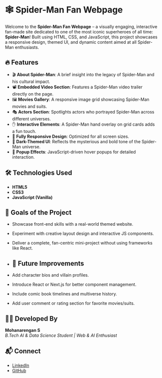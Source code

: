 # 🕸️ Spider-Man Fan Webpage

Welcome to the **Spider-Man Fan Webpage** – a visually engaging, interactive fan-made site dedicated to one of the most iconic superheroes of all time: **Spider-Man**! Built using HTML, CSS, and JavaScript, this project showcases a responsive design, themed UI, and dynamic content aimed at all Spider-Man enthusiasts.

## 🔥 Features

- 🎬 **About Spider-Man**: A brief insight into the legacy of Spider-Man and his cultural impact.
- 📽️ **Embedded Video Section**: Features a Spider-Man video trailer directly on the page.
- 🖼️ **Movies Gallery**: A responsive image grid showcasing Spider-Man movies and suits.
- 🎭 **Actors Section**: Spotlights actors who portrayed Spider-Man across different universes.
- ✋ **Interactive Elements**: A Spider-Man hand overlay on grid cards adds a fun touch.
- 📱 **Fully Responsive Design**: Optimized for all screen sizes.
- 🎨 **Dark-Themed UI**: Reflects the mysterious and bold tone of the Spider-Man universe.
- 💬 **Popup Effects**: JavaScript-driven hover popups for detailed interaction.

## 🛠️ Technologies Used

- **HTML5**
- **CSS3**
- **JavaScript (Vanilla)**

## 🎯 Goals of the Project

- Showcase front-end skills with a real-world themed website.
- Experiment with creative layout design and interactive JS components.
- Deliver a complete, fan-centric mini-project without using frameworks like React.

- ## 🚀 Future Improvements

- Add character bios and villain profiles.
- Introduce React or Next.js for better component management.
- Include comic book timelines and multiverse history.
- Add user comment or rating section for favorite movies/suits.

## 🧑‍💻 Developed By

**Mohanarengan S**  
_B.Tech AI & Data Science Student | Web & AI Enthusiast_

## 📬 Connect

- [LinkedIn](https://www.linkedin.com/in/mohanarengan-s-6679632b7/)
- [GitHub](https://github.com/mrmano11)
